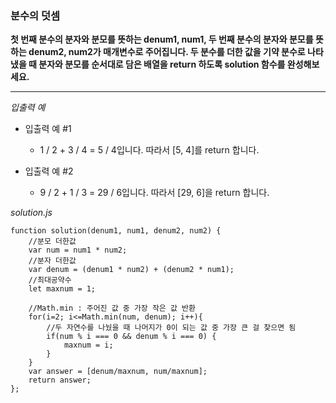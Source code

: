 ### 분수의 덧셈

**첫 번째 분수의 분자와 분모를 뜻하는 denum1, num1, 두 번째 분수의 분자와 분모를 뜻하는 denum2, num2가 매개변수로 주어집니다. 두 분수를 더한 값을 기약 분수로 나타냈을 때 분자와 분모를 순서대로 담은 배열을 return 하도록 solution 함수를 완성해보세요.**

---

_입출력 예_

- 입출력 예 #1

  - 1 / 2 + 3 / 4 = 5 / 4입니다. 따라서 [5, 4]를 return 합니다.

- 입출력 예 #2

  - 9 / 2 + 1 / 3 = 29 / 6입니다. 따라서 [29, 6]을 return 합니다.

_solution.js_

```
function solution(denum1, num1, denum2, num2) {
    //분모 더한값
    var num = num1 * num2;
    //분자 더한값
    var denum = (denum1 * num2) + (denum2 * num1);
    //최대공약수
    let maxnum = 1;

    //Math.min : 주어진 값 중 가장 작은 값 반환
    for(i=2; i<=Math.min(num, denum); i++){
        //두 자연수를 나눴을 때 나머지가 0이 되는 값 중 가장 큰 걸 찾으면 됨
        if(num % i === 0 && denum % i === 0) {
            maxnum = i;
        }
    }
    var answer = [denum/maxnum, num/maxnum];
    return answer;
};
```
